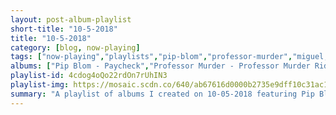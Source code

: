 ```yaml
---
layout: post-album-playlist
short-title: "10-5-2018"
title: "10-5-2018"
category: [blog, now-playing]
tags: ["now-playing","playlists","pip-blom","professor-murder","miguel,-travis-scott","the-velvet-underground","big-star","boscoe-france","white-knight","quinn-mills","anna-burch","quinn-mills","white-knight"]
albums: ["Pip Blom - Paycheck","Professor Murder - Professor Murder Rides the Subway","Miguel, Travis Scott - War & Leisure","The Velvet Underground - Loaded: Re-Loaded 45th Anniversary Edition","Big Star - #1 Record","Boscoe France - Live from the Slippery Noodle Inn 50th Anniversary Celebration","White Knight - This Island Earth","Quinn Mills - Quinn Mills & the Common Era","Anna Burch - Quit the Curse","Quinn Mills - Quinn Mills & the Common Era","White Knight - This Island Earth"]
playlist-id: 4cdog4oQo22rdOn7rUhIN3
playlist-img: https://mosaic.scdn.co/640/ab67616d0000b2735e9dff10c31ac14c6c6c920dab67616d0000b273a6d589272dca67a07a00c8a8ab67616d0000b273c19702de7225deb77bc2f615ab67616d0000b273de30d0a3653e4a666fdf0055
summary: "A playlist of albums I created on 10-05-2018 featuring Pip Blom, Professor Murder, Miguel, Travis Scott, The Velvet Underground, Big Star, Boscoe France, White Knight, Quinn Mills, Anna Burch, Quinn Mills, and White Knight"
---
```

